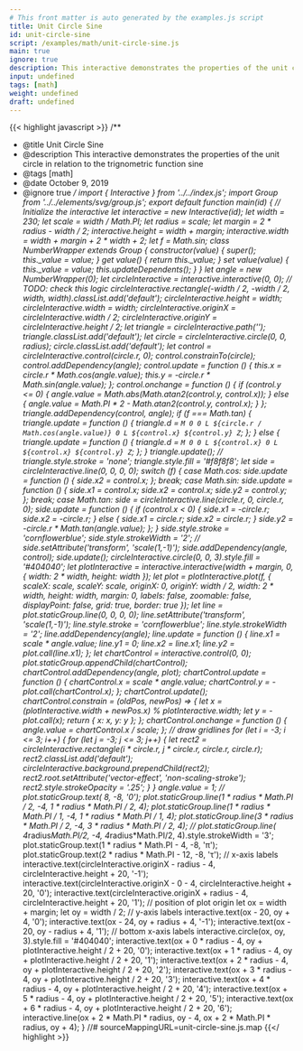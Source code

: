 ```yaml
---
# This front matter is auto generated by the examples.js script
title: Unit Circle Sine
id: unit-circle-sine
script: /examples/math/unit-circle-sine.js
main: true
ignore: true
description: This interactive demonstrates the properties of the unit circle in relation to the trignometric function sine
input: undefined
tags: [math]
weight: undefined
draft: undefined
---
```


{{< highlight javascript >}}
/**
* @title Unit Circle Sine
* @description This interactive demonstrates the properties of the unit circle in relation to the trignometric function sine
* @tags [math]
* @date October 9, 2019
* @ignore true
*/
import { Interactive } from '../../index.js';
import Group from '../../elements/svg/group.js';
export default function main(id) {
    // Initialize the interactive
    let interactive = new Interactive(id);
    let width = 230;
    let scale = width / Math.PI;
    let radius = scale;
    let margin = 2 * radius - width / 2;
    interactive.height = width + margin;
    interactive.width = width + margin + 2 * width + 2;
    let f = Math.sin;
    class NumberWrapper extends Group {
        constructor(value) {
            super();
            this._value = value;
        }
        get value() {
            return this._value;
        }
        set value(value) {
            this._value = value;
            this.updateDependents();
        }
    }
    let angle = new NumberWrapper(0);
    let circleInteractive = interactive.interactive(0, 0); // TODO: check this logic
    circleInteractive.rectangle(-width / 2, -width / 2, width, width).classList.add('default');
    circleInteractive.height = width;
    circleInteractive.width = width;
    circleInteractive.originX = circleInteractive.width / 2;
    circleInteractive.originY = circleInteractive.height / 2;
    let triangle = circleInteractive.path('');
    triangle.classList.add('default');
    let circle = circleInteractive.circle(0, 0, radius);
    circle.classList.add('default');
    let control = circleInteractive.control(circle.r, 0);
    control.constrainTo(circle);
    control.addDependency(angle);
    control.update = function () {
        this.x = circle.r * Math.cos(angle.value);
        this.y = -circle.r * Math.sin(angle.value);
    };
    control.onchange = function () {
        if (control.y <= 0) {
            angle.value = Math.abs(Math.atan2(control.y, control.x));
        }
        else {
            angle.value = Math.PI * 2 - Math.atan2(control.y, control.x);
        }
    };
    triangle.addDependency(control, angle);
    if (f === Math.tan) {
        triangle.update = function () {
            triangle.d = `M 0 0
                    L ${circle.r / Math.cos(angle.value)} 0
                    L ${control.x} ${control.y}
                    Z`;
        };
    }
    else {
        triangle.update = function () {
            triangle.d = `M 0 0
                    L ${control.x} 0
                    L ${control.x} ${control.y}
                    Z`;
        };
    }
    triangle.update();
    // triangle.style.stroke = 'none';
    triangle.style.fill = '#f8f8f8';
    let side = circleInteractive.line(0, 0, 0, 0);
    switch (f) {
        case Math.cos:
            side.update = function () {
                side.x2 = control.x;
            };
            break;
        case Math.sin:
            side.update = function () {
                side.x1 = control.x;
                side.x2 = control.x;
                side.y2 = control.y;
            };
            break;
        case Math.tan:
            side = circleInteractive.line(circle.r, 0, circle.r, 0);
            side.update = function () {
                if (control.x < 0) {
                    side.x1 = -circle.r;
                    side.x2 = -circle.r;
                }
                else {
                    side.x1 = circle.r;
                    side.x2 = circle.r;
                }
                side.y2 = -circle.r * Math.tan(angle.value);
            };
    }
    side.style.stroke = 'cornflowerblue';
    side.style.strokeWidth = '2';
    // side.setAttribute('transform', 'scale(1,-1)');
    side.addDependency(angle, control);
    side.update();
    circleInteractive.circle(0, 0, 3).style.fill = '#404040';
    let plotInteractive = interactive.interactive(width + margin, 0, {
        width: 2 * width,
        height: width
    });
    let plot = plotInteractive.plot(f, {
        scaleX: scale,
        scaleY: scale,
        originX: 0,
        originY: width / 2,
        width: 2 * width,
        height: width,
        margin: 0,
        labels: false,
        zoomable: false,
        displayPoint: false,
        grid: true,
        border: true
    });
    let line = plot.staticGroup.line(0, 0, 0, 0);
    line.setAttribute('transform', 'scale(1,-1)');
    line.style.stroke = 'cornflowerblue';
    line.style.strokeWidth = '2';
    line.addDependency(angle);
    line.update = function () {
        line.x1 = scale * angle.value;
        line.y1 = 0;
        line.x2 = line.x1;
        line.y2 = plot.call(line.x1);
    };
    let chartControl = interactive.control(0, 0);
    plot.staticGroup.appendChild(chartControl);
    chartControl.addDependency(angle, plot);
    chartControl.update = function () {
        chartControl.x = scale * angle.value;
        chartControl.y = -plot.call(chartControl.x);
    };
    chartControl.update();
    chartControl.constrain = (oldPos, newPos) => {
        let x = (plotInteractive.width + newPos.x) % plotInteractive.width;
        let y = -plot.call(x);
        return { x: x, y: y };
    };
    chartControl.onchange = function () {
        angle.value = chartControl.x / scale;
    };
    // draw gridlines
    for (let i = -3; i <= 3; i++) {
        for (let j = -3; j <= 3; j++) {
            let rect2 = circleInteractive.rectangle(i * circle.r, j * circle.r, circle.r, circle.r);
            rect2.classList.add('default');
            circleInteractive.background.prependChild(rect2);
            rect2.root.setAttribute('vector-effect', 'non-scaling-stroke');
            rect2.style.strokeOpacity = '.25';
        }
    }
    angle.value = 1;
    // plot.staticGroup.text( 8, -8, '0');
    plot.staticGroup.line(1 * radius * Math.PI / 2, -4, 1 * radius * Math.PI / 2, 4);
    plot.staticGroup.line(1 * radius * Math.PI / 1, -4, 1 * radius * Math.PI / 1, 4);
    plot.staticGroup.line(3 * radius * Math.PI / 2, -4, 3 * radius * Math.PI / 2, 4);
    // plot.staticGroup.line( 4*radius*Math.PI/2, -4, 4*radius*Math.PI/2, 4).style.strokeWidth = '3';
    plot.staticGroup.text(1 * radius * Math.PI - 4, -8, 'π');
    plot.staticGroup.text(2 * radius * Math.PI - 12, -8, 'τ');
    // x-axis labels
    interactive.text(circleInteractive.originX - radius - 4, circleInteractive.height + 20, '-1');
    interactive.text(circleInteractive.originX - 0 - 4, circleInteractive.height + 20, '0');
    interactive.text(circleInteractive.originX + radius - 4, circleInteractive.height + 20, '1');
    // position of plot origin
    let ox = width + margin;
    let oy = width / 2;
    // y-axis labels
    interactive.text(ox - 20, oy + 4, '0');
    interactive.text(ox - 24, oy + radius + 4, '-1');
    interactive.text(ox - 20, oy - radius + 4, '1');
    // bottom x-axis labels
    interactive.circle(ox, oy, 3).style.fill = '#404040';
    interactive.text(ox + 0 * radius - 4, oy + plotInteractive.height / 2 + 20, '0');
    interactive.text(ox + 1 * radius - 4, oy + plotInteractive.height / 2 + 20, '1');
    interactive.text(ox + 2 * radius - 4, oy + plotInteractive.height / 2 + 20, '2');
    interactive.text(ox + 3 * radius - 4, oy + plotInteractive.height / 2 + 20, '3');
    interactive.text(ox + 4 * radius - 4, oy + plotInteractive.height / 2 + 20, '4');
    interactive.text(ox + 5 * radius - 4, oy + plotInteractive.height / 2 + 20, '5');
    interactive.text(ox + 6 * radius - 4, oy + plotInteractive.height / 2 + 20, '6');
    interactive.line(ox + 2 * Math.PI * radius, oy - 4, ox + 2 * Math.PI * radius, oy + 4);
}
//# sourceMappingURL=unit-circle-sine.js.map
{{</ highlight >}}


